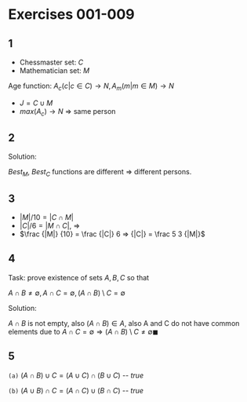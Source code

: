 # Exercises 001-009

## 1

* Chessmaster set: $C$
* Mathematician set: $M$

Age function: $A_c(c | c \in C) \rightarrow N, A_m(m | m \in M) \rightarrow N$

* $J = C \cup M$
* $max(A_c) \rightarrow N$ => same person

## 2

Solution:

$Best_M$, $Best_C$ functions are different $\Rightarrow$ different persons.

## 3

* $|M|/10 = |C \cap M|$
* $|C|/6 = |M \cap C|$, $\Rightarrow$
* $\frac {|M|} {10} = \frac {|C|} 6 => {|C|} = \frac 5 3 {|M|}$

## 4

Task: prove existence of sets $A, B, C$ so that

$A \cap B \neq \emptyset, A \cap C = \emptyset, (A \cap B) \setminus C = \emptyset$

Solution:

$A \cap B$ is not empty, also $(A \cap B) \in A$, also A and C do not have common elements due to $A \cap C = \emptyset \Rightarrow (A \cap B) \setminus C \neq \emptyset \blacksquare$

## 5

`(a)` $(A \cap B) \cup C = (A \cup C) \cap (B \cup C)$ -- $true$

`(b)` $(A \cup B) \cap C = (A \cap C) \cup (B \cap C)$ -- $true$
 
